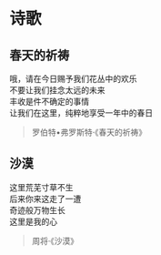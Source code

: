 # 诗歌

## 春天的祈祷

哦，请在今日赐予我们花丛中的欢乐\
不要让我们挂念太远的未来\
丰收是件不确定的事情\
让我们在这里，纯粹地享受一年中的春日

> 罗伯特•弗罗斯特·《春天的祈祷》

## 沙漠

这里荒芜寸草不生\
后来你来这走了一遭\
奇迹般万物生长\
这里是我的心 
                                      
> 周将·《沙漠》
